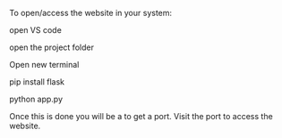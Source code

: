To open/access the website in your system:


open VS code

open the project folder

Open new terminal

pip install flask

python app.py

Once this is done you will be a to get a port. Visit the port to access the website.
